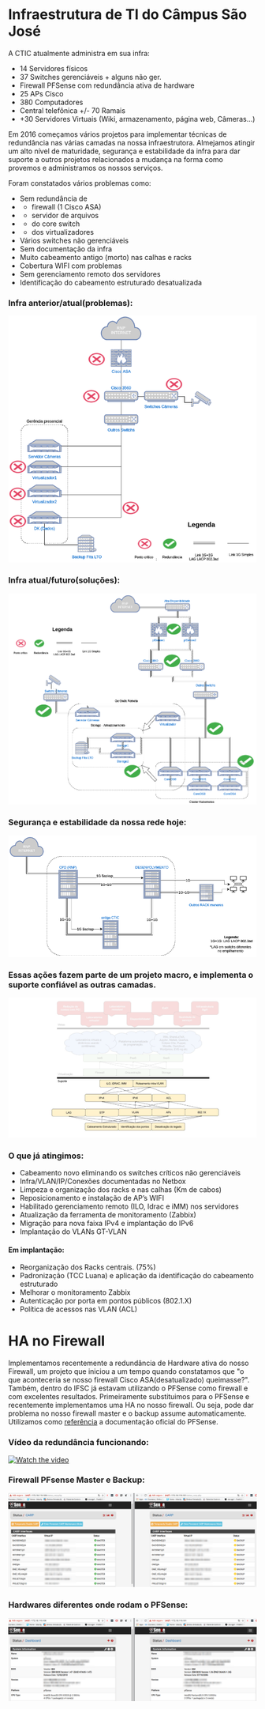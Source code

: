 # Infraestrutura de TI do Câmpus São José

A CTIC atualmente administra em sua infra:

* 14 Servidores físicos
* 37 Switches gerenciáveis + alguns não ger.
* Firewall PFSense com redundância ativa de hardware 
* 25 APs Cisco
* 380 Computadores
* Central telefônica +/- 70 Ramais
* +30 Servidores Virtuais (Wiki, armazenamento, página web, Câmeras...)

Em 2016 começamos vários projetos para implementar técnicas de redundância nas várias camadas na nossa infraestrutora. Almejamos atingir um alto nível de maturidade, segurança e estabilidade da infra para dar suporte a outros projetos relacionados a mudança na forma como provemos e administramos os nossos serviços.

Foram constatados vários problemas como:

* Sem redundância de 
* * firewall (1 Cisco ASA)
* * servidor de arquivos
* * do core switch
* * dos virtualizadores
* Vários switches não gerenciáveis
* Sem documentação da infra
* Muito cabeamento  antigo (morto) nas calhas e racks
* Cobertura WIFI com problemas
* Sem gerenciamento remoto dos servidores
* Identificação do cabeamento estruturado desatualizada

### Infra anterior/atual(problemas): 

![Infra anterior](docs/infra_anterior_problemas.png)

### Infra atual/futuro(soluções): 

![Infra anterior](docs/infra_futura_redundancias.png)

### Segurança e estabilidade da nossa rede hoje:

![Rede anel](docs/redundancia_geografica_rede_interna.png)

### Essas ações fazem parte de um projeto macro, e implementa o suporte confiável as outras camadas.
![ProjetoMacroInfra](docs/projeto_macro_infra.png)

### O que já atingimos:
* Cabeamento novo eliminando os switches críticos não gerenciáveis
* Infra/VLAN/IP/Conexões documentadas no Netbox
* Limpeza e organização dos racks e nas calhas (Km de cabos)
* Reposicionamento e instalação de AP’s WIFI
* Habilitado gerenciamento remoto (ILO, Idrac e iMM) nos servidores
* Atualização da ferramenta de monitoramento (Zabbix)
* Migração para nova faixa IPv4 e implantação do IPv6
* Implantação do VLANs GT-VLAN

#### Em implantação:
* Reorganização dos Racks centrais. (75%)
* Padronização (TCC Luana) e aplicação da identificação do cabeamento estruturado 
* Melhorar o monitoramento Zabbix
* Autenticação por porta em pontos públicos (802.1.X)
* Política de acessos nas VLAN (ACL)


# HA no Firewall
Implementamos recentemente a redundância de Hardware ativa do nosso Firewall, um projeto que iniciou a um tempo quando constatamos que "o que aconteceria se nosso firewall Cisco ASA(desatualizado) queimasse?". Também, dentro do IFSC já estavam utilizando o PFSense como firewall e com excelentes resultados. Primeiramente substituimos para o PFSense e recentemente implementamos uma HA no nosso firewall. Ou seja, pode dar problema no nosso firewall master e o backup assume automaticamente. Utilizamos como [referência](https://doc.pfsense.org/index.php/High_Availability) a documentação oficial do PFSense.

### Vídeo da redundância funcionando:

[![Watch the video](https://img.youtube.com/vi/jkS7ZbTbtkA/0.jpg)](https://youtu.be/jkS7ZbTbtkA)

### Firewall PFsense  Master e Backup:
![PFsense HA](docs/pfsense_carp_master_backup.png)

### Hardwares diferentes onde rodam o PFSense:
![PFsense HA2](docs/pfsense_ha_hardware.png)
